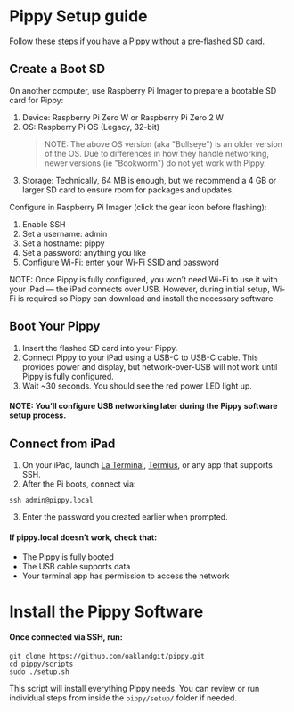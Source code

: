 # Pippy Setup guide

Follow these steps if you have a Pippy without a pre-flashed SD card.

## Create a Boot SD

On another computer, use Raspberry Pi Imager to prepare a bootable SD card for Pippy:

1. Device: Raspberry Pi Zero W or Raspberry Pi Zero 2 W
2. OS: Raspberry Pi OS (Legacy, 32-bit)
   > NOTE: The above OS version (aka "Bullseye") is an older version of the OS. Due to differences in how they handle networking, newer versions (ie "Bookworm") do not yet work with Pippy.
3. Storage: Technically, 64 MB is enough, but we recommend a 4 GB or larger SD card to ensure room for packages and updates.

Configure in Raspberry Pi Imager (click the gear icon before flashing):

1. Enable SSH
2. Set a username: admin
3. Set a hostname: pippy
4. Set a password: anything you like
5. Configure Wi-Fi: enter your Wi-Fi SSID and password

NOTE: Once Pippy is fully configured, you won’t need Wi-Fi to use it with your iPad — the iPad connects over USB.
However, during initial setup, Wi-Fi is required so Pippy can download and install the necessary software.

## Boot Your Pippy

1. Insert the flashed SD card into your Pippy.
2. Connect Pippy to your iPad using a USB-C to USB-C cable. This provides power and display, but network-over-USB will not work until Pippy is fully configured.
3. Wait ~30 seconds. You should see the red power LED light up.

#### NOTE: You’ll configure USB networking later during the Pippy software setup process.

## Connect from iPad

1. On your iPad, launch [La Terminal](https://apps.apple.com/us/app/la-terminal-ssh-client/id1629902861), [Termius](https://apps.apple.com/us/app/termius-modern-ssh-client/id549039908), or any app that supports SSH.
2. After the Pi boots, connect via:

```
ssh admin@pippy.local
```

3. Enter the password you created earlier when prompted.

#### If pippy.local doesn’t work, check that:

- The Pippy is fully booted
- The USB cable supports data
- Your terminal app has permission to access the network

# Install the Pippy Software

#### Once connected via SSH, run:

```
git clone https://github.com/oaklandgit/pippy.git
cd pippy/scripts
sudo ./setup.sh
```

This script will install everything Pippy needs. You can review or run individual steps from inside the `pippy/setup/` folder if needed.
